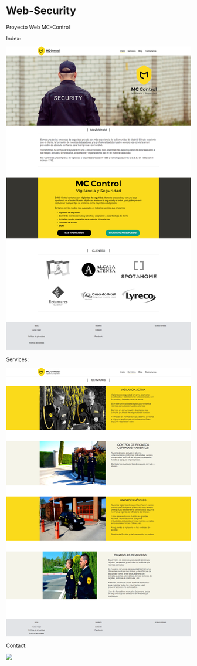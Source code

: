 # Web-Security
Proyecto Web MC-Control
<br>


Index:

<img src="git/s_1.png"/>

Services:

<img src="git/s_2.png"/>

Contact:

<img src="git/s_3.png"/>

